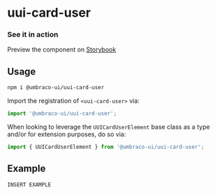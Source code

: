 # uui-card-user

### See it in action

Preview the component on [Storybook](https://uui.umbraco.com/?path=/story/uui-card-user)

## Usage

```zsh
npm i @umbraco-ui/uui-card-user
```

Import the registration of `<uui-card-user>` via:

```javascript
import '@umbraco-ui/uui-card-user';
```

When looking to leverage the `UUICardUserElement` base class as a type and/or for extension purposes, do so via:

```javascript
import { UUICardUserElement } from '@umbraco-ui/uui-card-user';
```

## Example

```html
INSERT EXAMPLE
```
